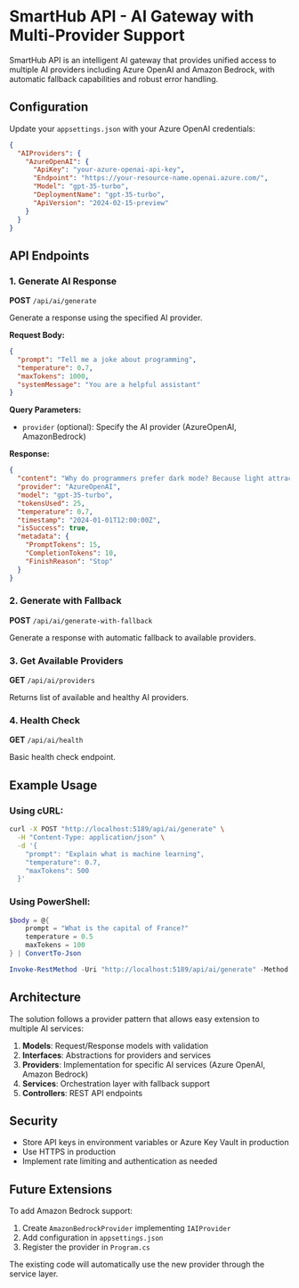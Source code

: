 # SmartHub API - AI Gateway with Multi-Provider Support

SmartHub API is an intelligent AI gateway that provides unified access to multiple AI providers including Azure OpenAI and Amazon Bedrock, with automatic fallback capabilities and robust error handling.

## Configuration

Update your `appsettings.json` with your Azure OpenAI credentials:

```json
{
  "AIProviders": {
    "AzureOpenAI": {
      "ApiKey": "your-azure-openai-api-key",
      "Endpoint": "https://your-resource-name.openai.azure.com/",
      "Model": "gpt-35-turbo",
      "DeploymentName": "gpt-35-turbo",
      "ApiVersion": "2024-02-15-preview"
    }
  }
}
```

## API Endpoints

### 1. Generate AI Response
**POST** `/api/ai/generate`

Generate a response using the specified AI provider.

**Request Body:**
```json
{
  "prompt": "Tell me a joke about programming",
  "temperature": 0.7,
  "maxTokens": 1000,
  "systemMessage": "You are a helpful assistant"
}
```

**Query Parameters:**
- `provider` (optional): Specify the AI provider (AzureOpenAI, AmazonBedrock)

**Response:**
```json
{
  "content": "Why do programmers prefer dark mode? Because light attracts bugs!",
  "provider": "AzureOpenAI",
  "model": "gpt-35-turbo",
  "tokensUsed": 25,
  "temperature": 0.7,
  "timestamp": "2024-01-01T12:00:00Z",
  "isSuccess": true,
  "metadata": {
    "PromptTokens": 15,
    "CompletionTokens": 10,
    "FinishReason": "Stop"
  }
}
```

### 2. Generate with Fallback
**POST** `/api/ai/generate-with-fallback`

Generate a response with automatic fallback to available providers.

### 3. Get Available Providers
**GET** `/api/ai/providers`

Returns list of available and healthy AI providers.

### 4. Health Check
**GET** `/api/ai/health`

Basic health check endpoint.

## Example Usage

### Using cURL:
```bash
curl -X POST "http://localhost:5189/api/ai/generate" \
  -H "Content-Type: application/json" \
  -d '{
    "prompt": "Explain what is machine learning",
    "temperature": 0.7,
    "maxTokens": 500
  }'
```

### Using PowerShell:
```powershell
$body = @{
    prompt = "What is the capital of France?"
    temperature = 0.5
    maxTokens = 100
} | ConvertTo-Json

Invoke-RestMethod -Uri "http://localhost:5189/api/ai/generate" -Method Post -Body $body -ContentType "application/json"
```

## Architecture

The solution follows a provider pattern that allows easy extension to multiple AI services:

1. **Models**: Request/Response models with validation
2. **Interfaces**: Abstractions for providers and services
3. **Providers**: Implementation for specific AI services (Azure OpenAI, Amazon Bedrock)
4. **Services**: Orchestration layer with fallback support
5. **Controllers**: REST API endpoints

## Security

- Store API keys in environment variables or Azure Key Vault in production
- Use HTTPS in production
- Implement rate limiting and authentication as needed

## Future Extensions

To add Amazon Bedrock support:
1. Create `AmazonBedrockProvider` implementing `IAIProvider`
2. Add configuration in `appsettings.json`
3. Register the provider in `Program.cs`

The existing code will automatically use the new provider through the service layer.